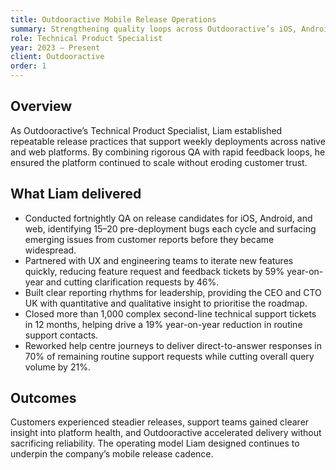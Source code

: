 ```yaml
---
title: Outdooractive Mobile Release Operations
summary: Strengthening quality loops across Outdooractive’s iOS, Android, and web apps to deliver more reliable experiences for outdoor enthusiasts.
role: Technical Product Specialist
year: 2023 – Present
client: Outdooractive
order: 1
---
```

## Overview

As Outdooractive’s Technical Product Specialist, Liam established repeatable release practices that support weekly deployments across native and web platforms. By combining rigorous QA with rapid feedback loops, he ensured the platform continued to scale without eroding customer trust.

## What Liam delivered

- Conducted fortnightly QA on release candidates for iOS, Android, and web, identifying 15–20 pre-deployment bugs each cycle and surfacing emerging issues from customer reports before they became widespread.
- Partnered with UX and engineering teams to iterate new features quickly, reducing feature request and feedback tickets by 59% year-on-year and cutting clarification requests by 46%.
- Built clear reporting rhythms for leadership, providing the CEO and CTO UK with quantitative and qualitative insight to prioritise the roadmap.
- Closed more than 1,000 complex second-line technical support tickets in 12 months, helping drive a 19% year-on-year reduction in routine support contacts.
- Reworked help centre journeys to deliver direct-to-answer responses in 70% of remaining routine support requests while cutting overall query volume by 21%.

## Outcomes

Customers experienced steadier releases, support teams gained clearer insight into platform health, and Outdooractive accelerated delivery without sacrificing reliability. The operating model Liam designed continues to underpin the company’s mobile release cadence.
